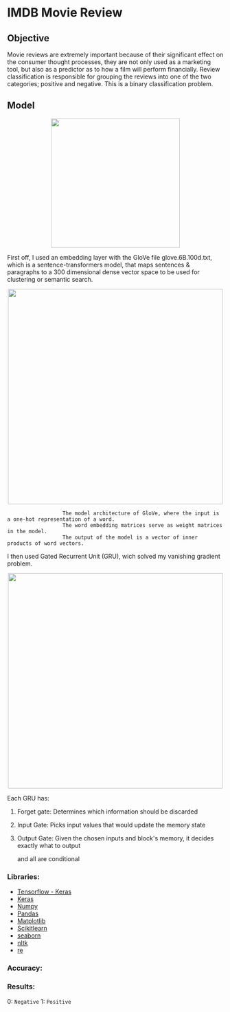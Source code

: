 # IMDB Movie Review

## Objective
Movie reviews are extremely important because of their significant effect on the consumer thought processes, they are not only used as a marketing tool, but also as a predictor as to how a film will perform financially. Review classification is responsible for grouping the reviews into one of the two categories;  positive and negative. This is a binary classification problem.

## Model

<p align="center">
<img src = https://user-images.githubusercontent.com/62629426/228087013-a412c6b0-1520-422a-8cac-59acc59c9d13.png width = 300>
</p>

First off, I used an embedding layer with the GloVe file glove.6B.100d.txt, which is a sentence-transformers model, that maps sentences & paragraphs to a 300 dimensional dense vector space to be used for clustering or semantic search.
<p align="center">
<img src = https://user-images.githubusercontent.com/62629426/228088212-6441a71e-cb84-4eab-8056-5a4663722c72.png width = 500>
</p>

                      The model architecture of GloVe, where the input is a one-hot representation of a word. 
                      The word embedding matrices serve as weight matrices in the model.
                      The output of the model is a vector of inner products of word vectors.

I then used Gated Recurrent Unit (GRU), wich solved my vanishing gradient problem.

<p align="center">
  <img src = https://user-images.githubusercontent.com/62629426/228089859-f7d78c9c-5c91-4d3f-8445-c27d83cc1c9d.png width = 500>
</p>

Each GRU has: 
1. Forget gate: Determines which information should be discarded
2. Input Gate: Picks input values that would update the memory state
3. Output Gate: Given the chosen inputs and block's memory, it decides exactly what to output

    and all are conditional


### Libraries:
- [Tensorflow - Keras](https://www.tensorflow.org/api_docs/python/tf/keras)
- [Keras](https://keras.io/)
- [Numpy](http://numpy.org/)
- [Pandas](https://pandas.pydata.org/)
- [Matplotlib](https://matplotlib.org/)
- [Scikitlearn](https://scikit-learn.org/stable/)
- [seaborn](https://seaborn.pydata.org/)
- [nltk](https://www.nltk.org/)
- [re](https://docs.python.org/3/library/re.html)

### Accuracy:


### Results:

0: `Negative`
1: `Positive`
